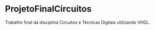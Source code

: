 # ProjetoFinalCircuitos
Trabalho final da disciplina Circuitos e Técnicas Digitais utilizando VHDL.
